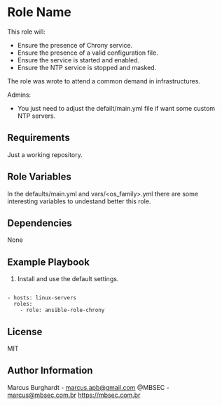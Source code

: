Role Name
=========

This role will:
- Ensure the presence of Chrony service.
- Ensure the presence of a valid configuration file.
- Ensure the service is started and enabled.
- Ensure the NTP service is stopped and masked.

The role was wrote to attend a common demand in infrastructures.

Admins:
- You just need to adjust the defailt/main.yml file if want some custom NTP servers.

Requirements
------------

Just a working repository.

Role Variables
--------------

In the defaults/main.yml and vars/<os_family>.yml there are some interesting variables to undestand better this role.

Dependencies
------------

None

Example Playbook
----------------

1) Install and use the default settings.

```

- hosts: linux-servers
  roles:
    - role: ansible-role-chrony
```

License
-------

MIT

Author Information
------------------

Marcus Burghardt - marcus.apb@gmail.com
@MBSEC - marcus@mbsec.com.br
https://mbsec.com.br

